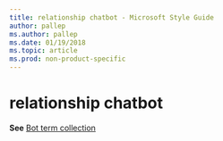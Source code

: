 ```yaml
---
title: relationship chatbot - Microsoft Style Guide
author: pallep
ms.author: pallep
ms.date: 01/19/2018
ms.topic: article
ms.prod: non-product-specific
---
```


# relationship chatbot

**See** [Bot term collection](~/a-z-word-list-term-collections/term-collections/bot-terms.md)
